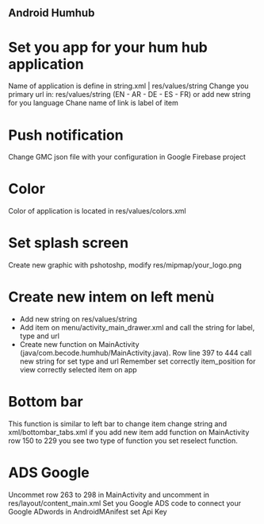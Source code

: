 ## Android Humhub

# Set you app for your hum hub application 

Name of application is define in string.xml | res/values/string
Change you primary url in: res/values/string (EN - AR - DE - ES - FR) or add new string for you language
Chane name of link is label of item 

# Push notification
Change GMC json file with your configuration in Google Firebase project

# Color 
Color of application is located in res/values/colors.xml

# Set splash screen
Create new graphic with pshotoshp, modify res/mipmap/your_logo.png

# Create new intem on left menù
- Add new string on res/values/string
- Add item on menu/activity_main_drawer.xml and call the string for label, type and url
- Create new function on MainActivity (java/com.becode.humhub/MainActivity.java). Row line 397 to 444
call new string for set type and url 
Remember set correctly item_position for view correctly selected item on app

# Bottom bar
This function is similar to left bar
to change item change string and xml/bottombar_tabs.xml
if you add new item add function on MainActivity row 150 to 229 you see two type of function you set reselect function.

# ADS Google
Uncommet row 263 to 298 in MainActivity and uncomment in res/layout/content_main.xml 
Set you Google ADS code to connect your Google ADwords in AndroidMAnifest set Api Key





